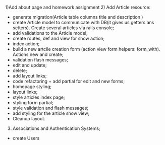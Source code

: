 1)Add about page and homework assignment
2) Add Article resource:
- generate migration(Article table columns title and description )
- create Article model to communicate with DB(it gives us getters ans setters). Create several articles via rails console;
- add validations to the Article model;
- create routes, def and view for show action;
- index action;
- build a new artcile creation form (action view form helpers: form_with). Actions new and create;
- validation flash messages;
- edit and update;
- delete;
- add layout links;
- code refactoring + add partial for edit and new forms;
- homepage styling;
- layout links;
- style articles index page;
- styling form partial;
- style validation and flash messages;
- add styling for the article show view;
- Cleanup layout.
3) Associations and Authentication Systems;
 - create Users
 